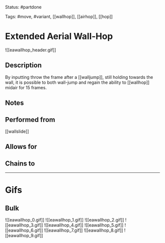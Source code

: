 Status: #partdone

Tags: #move, #variant, [[wallhop]], [[airhop]], [[hop]]

# Extended Aerial Wall-Hop
![[eawallhop_header.gif]]
## Description
By inputting throw the frame after a [[walljump]], still holding towards the wall, it is possible to both wall-jump and regain the ability to [[wallhop]] midair for 15 frames.

## Notes


## Performed from
[[wallslide]]

## Allows for


## Chains to


___
# Gifs
## Bulk
![[eawallhop_0.gif]]
![[eawallhop_1.gif]]
![[eawallhop_2.gif]]
![[eawallhop_3.gif]]
![[eawallhop_4.gif]]
![[eawallhop_5.gif]]
![[eawallhop_6.gif]]
![[eawallhop_7.gif]]
![[eawallhop_8.gif]]
![[eawallhop_9.gif]]